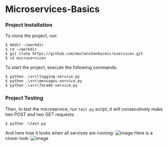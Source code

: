 # Microservices-Basics
### Project Installation
To clone the project, run:
```shell
$ mkdir ~/workdir
$ cd ~/workdir
$ git clone https://github.com/maslenchenko/microservices.git
$ cd microservices
```
To start the project, execute the following commands:
```shell
$ python .\src\logging-service.py
$ python .\src\messages-service.py
$ python .\src\facade-service.py
```
### Project Testing
Then, to test the microservice, run `test.py` script, it will consecutively make two POST and two GET requests:
```shell
$ python .\test.py
```
And here how it looks when all services are running:
![image](https://github.com/maslenchenko/microservices/assets/91615687/ddf09bb4-a32e-4dd7-bebf-11c955698725)
Here is a closer look:
![image](https://github.com/maslenchenko/microservices/assets/91615687/115a246e-14d1-4860-8776-f6ff37ddc95f)

